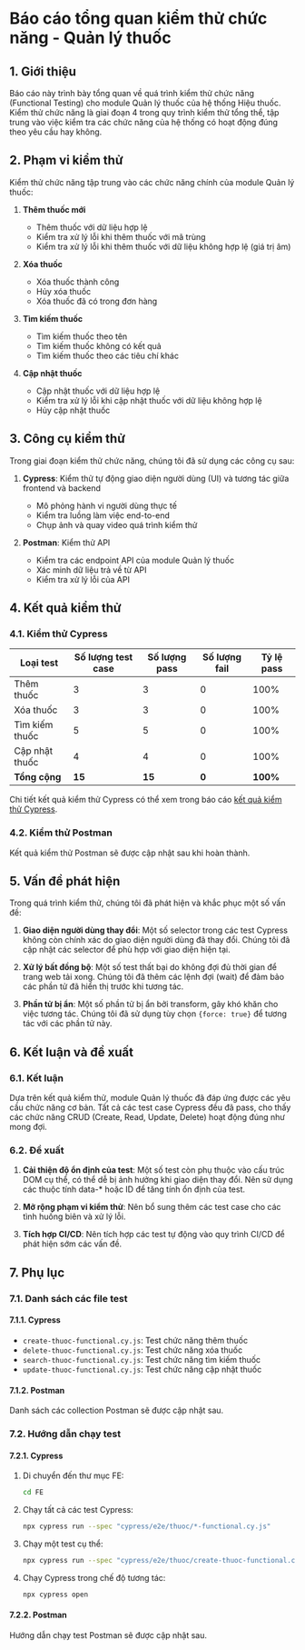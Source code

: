 # Báo cáo tổng quan kiểm thử chức năng - Quản lý thuốc

## 1. Giới thiệu

Báo cáo này trình bày tổng quan về quá trình kiểm thử chức năng (Functional Testing) cho module Quản lý thuốc của hệ thống Hiệu thuốc. Kiểm thử chức năng là giai đoạn 4 trong quy trình kiểm thử tổng thể, tập trung vào việc kiểm tra các chức năng của hệ thống có hoạt động đúng theo yêu cầu hay không.

## 2. Phạm vi kiểm thử

Kiểm thử chức năng tập trung vào các chức năng chính của module Quản lý thuốc:

1. **Thêm thuốc mới**
   - Thêm thuốc với dữ liệu hợp lệ
   - Kiểm tra xử lý lỗi khi thêm thuốc với mã trùng
   - Kiểm tra xử lý lỗi khi thêm thuốc với dữ liệu không hợp lệ (giá trị âm)

2. **Xóa thuốc**
   - Xóa thuốc thành công
   - Hủy xóa thuốc
   - Xóa thuốc đã có trong đơn hàng

3. **Tìm kiếm thuốc**
   - Tìm kiếm thuốc theo tên
   - Tìm kiếm thuốc không có kết quả
   - Tìm kiếm thuốc theo các tiêu chí khác

4. **Cập nhật thuốc**
   - Cập nhật thuốc với dữ liệu hợp lệ
   - Kiểm tra xử lý lỗi khi cập nhật thuốc với dữ liệu không hợp lệ
   - Hủy cập nhật thuốc

## 3. Công cụ kiểm thử

Trong giai đoạn kiểm thử chức năng, chúng tôi đã sử dụng các công cụ sau:

1. **Cypress**: Kiểm thử tự động giao diện người dùng (UI) và tương tác giữa frontend và backend
   - Mô phỏng hành vi người dùng thực tế
   - Kiểm tra luồng làm việc end-to-end
   - Chụp ảnh và quay video quá trình kiểm thử

2. **Postman**: Kiểm thử API
   - Kiểm tra các endpoint API của module Quản lý thuốc
   - Xác minh dữ liệu trả về từ API
   - Kiểm tra xử lý lỗi của API

## 4. Kết quả kiểm thử

### 4.1. Kiểm thử Cypress

| Loại test | Số lượng test case | Số lượng pass | Số lượng fail | Tỷ lệ pass |
|-----------|-------------------|--------------|--------------|-----------|
| Thêm thuốc | 3 | 3 | 0 | 100% |
| Xóa thuốc | 3 | 3 | 0 | 100% |
| Tìm kiếm thuốc | 5 | 5 | 0 | 100% |
| Cập nhật thuốc | 4 | 4 | 0 | 100% |
| **Tổng cộng** | **15** | **15** | **0** | **100%** |

Chi tiết kết quả kiểm thử Cypress có thể xem trong báo cáo [kết quả kiểm thử Cypress](../cypress-test/ket-qua-kiem-thu-cypress.md).

### 4.2. Kiểm thử Postman

Kết quả kiểm thử Postman sẽ được cập nhật sau khi hoàn thành.

## 5. Vấn đề phát hiện

Trong quá trình kiểm thử, chúng tôi đã phát hiện và khắc phục một số vấn đề:

1. **Giao diện người dùng thay đổi**: Một số selector trong các test Cypress không còn chính xác do giao diện người dùng đã thay đổi. Chúng tôi đã cập nhật các selector để phù hợp với giao diện hiện tại.

2. **Xử lý bất đồng bộ**: Một số test thất bại do không đợi đủ thời gian để trang web tải xong. Chúng tôi đã thêm các lệnh đợi (wait) để đảm bảo các phần tử đã hiển thị trước khi tương tác.

3. **Phần tử bị ẩn**: Một số phần tử bị ẩn bởi transform, gây khó khăn cho việc tương tác. Chúng tôi đã sử dụng tùy chọn `{force: true}` để tương tác với các phần tử này.

## 6. Kết luận và đề xuất

### 6.1. Kết luận

Dựa trên kết quả kiểm thử, module Quản lý thuốc đã đáp ứng được các yêu cầu chức năng cơ bản. Tất cả các test case Cypress đều đã pass, cho thấy các chức năng CRUD (Create, Read, Update, Delete) hoạt động đúng như mong đợi.

### 6.2. Đề xuất

1. **Cải thiện độ ổn định của test**: Một số test còn phụ thuộc vào cấu trúc DOM cụ thể, có thể dễ bị ảnh hưởng khi giao diện thay đổi. Nên sử dụng các thuộc tính data-* hoặc ID để tăng tính ổn định của test.

2. **Mở rộng phạm vi kiểm thử**: Nên bổ sung thêm các test case cho các tình huống biên và xử lý lỗi.

3. **Tích hợp CI/CD**: Nên tích hợp các test tự động vào quy trình CI/CD để phát hiện sớm các vấn đề.

## 7. Phụ lục

### 7.1. Danh sách các file test

#### 7.1.1. Cypress

- `create-thuoc-functional.cy.js`: Test chức năng thêm thuốc
- `delete-thuoc-functional.cy.js`: Test chức năng xóa thuốc
- `search-thuoc-functional.cy.js`: Test chức năng tìm kiếm thuốc
- `update-thuoc-functional.cy.js`: Test chức năng cập nhật thuốc

#### 7.1.2. Postman

Danh sách các collection Postman sẽ được cập nhật sau.

### 7.2. Hướng dẫn chạy test

#### 7.2.1. Cypress

1. Di chuyển đến thư mục FE:
   ```bash
   cd FE
   ```

2. Chạy tất cả các test Cypress:
   ```bash
   npx cypress run --spec "cypress/e2e/thuoc/*-functional.cy.js"
   ```

3. Chạy một test cụ thể:
   ```bash
   npx cypress run --spec "cypress/e2e/thuoc/create-thuoc-functional.cy.js"
   ```

4. Chạy Cypress trong chế độ tương tác:
   ```bash
   npx cypress open
   ```

#### 7.2.2. Postman

Hướng dẫn chạy test Postman sẽ được cập nhật sau.
